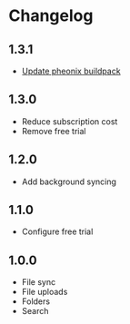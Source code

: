 # Changelog

## 1.3.1

- [Update pheonix buildpack](https://www.gigalixir.com/blog/end-of-life-phoenix-buildpack/)

## 1.3.0

- Reduce subscription cost
- Remove free trial

## 1.2.0

- Add background syncing

## 1.1.0

- Configure free trial

## 1.0.0

- File sync
- File uploads
- Folders
- Search
